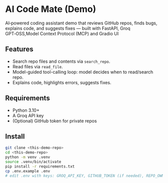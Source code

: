 # AI Code Mate (Demo)
AI‑powered coding assistant demo that reviews GitHub repos, finds bugs, explains code, and suggests fixes — built with FastAPI, Groq GPT‑OSS,Model Context Protocol (MCP) and Gradio UI

## Features
- Search repo files and contents via `search_repo`.
- Read files via `read_file`.
- Model-guided tool-calling loop: model decides when to read/search repo.
- Explains code, highlights errors, suggests fixes.

## Requirements
- Python 3.10+
- A Groq API key
- (Optional) GitHub token for private repos

## Install
```bash
git clone <this-demo-repo>
cd <this-demo-repo>
python -m venv .venv
source .venv/bin/activate
pip install -r requirements.txt
cp .env.example .env
# edit .env with keys: GROQ_API_KEY, GITHUB_TOKEN (if needed), REPO_OWNER, REPO_NAME

